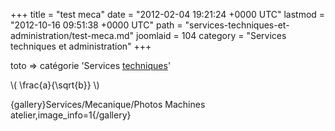 +++
title = "test meca"
date = "2012-02-04 19:21:24 +0000 UTC"
lastmod = "2012-10-16 09:51:38 +0000 UTC"
path = "services-techniques-et-administration/test-meca.md"
joomlaid = 104
category = "Services techniques et administration"
+++
<p>toto =&gt; catégorie 'Services <a href="images/Recherche/Plasma/0_90_PtHard_PPgFree.pdf">techniques</a>'</p>
<p>\( \frac{a}{\sqrt{b}} \)</p>
<p>{gallery}Services/Mecanique/Photos Machines atelier,image_info=1{/gallery}</p>